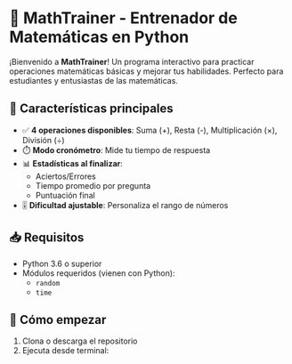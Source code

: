 # 🧮 MathTrainer - Entrenador de Matemáticas en Python

¡Bienvenido a **MathTrainer**! Un programa interactivo para practicar operaciones matemáticas básicas y mejorar tus habilidades. Perfecto para estudiantes y entusiastas de las matemáticas.

## 🌟 Características principales
- ✅ **4 operaciones disponibles**: Suma (+), Resta (-), Multiplicación (×), División (÷)
- ⏱️ **Modo cronómetro**: Mide tu tiempo de respuesta
- 📊 **Estadísticas al finalizar**: 
  - Aciertos/Errores
  - Tiempo promedio por pregunta
  - Puntuación final
- 🎚️ **Dificultad ajustable**: Personaliza el rango de números

## 📥 Requisitos
- Python 3.6 o superior
- Módulos requeridos (vienen con Python):
  - `random`
  - `time`

## 🚀 Cómo empezar
1. Clona o descarga el repositorio
2. Ejecuta desde terminal: